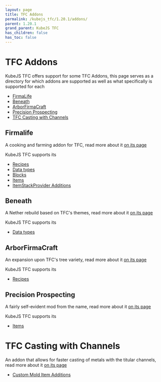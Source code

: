 ```yaml
---
layout: page
title: TFC Addons
permalink: /kubejs_tfc/1.20.1/addons/
parent: 1.20.1
grand_parent: KubeJS TFC
has_children: false
has_toc: false
---
```


# TFC Addons

KubeJS TFC offers support for some TFC Addons, this page serves as a directory for which addons are supported as well as what specifically is supported for each

- [FirmaLife](#firmalife)
- [Beneath](#beneath)
- [ArborFirmaCraft](#arborfirmacraft)
- [Precision Prospecting](#precision-prospecting)
- [TFC Casting with Channels](#tfc-casting-with-channels)

## Firmalife

A cooking and farming addon for TFC, read more about it [on its page](https://modrinth.com/mod/firmalife)

KubeJS TFC supports its

- [Recipes](../recipes#firmalife)
- [Data types](../data#firmalife)
- [Blocks](../custom#firmalife-blocks)
- [Items](../custom#firmalife-items)
- [ItemStackProvider Additions](../bindings/isp#firmalife)

## Beneath

A Nether rebuild based on TFC's themes, read more about it [on its page](https://modrinth.com/mod/beneath)

KubeJS TFC supports its

- [Data types](../data#beneath)

## ArborFirmaCraft

An expansion upon TFC's tree variety, read more about it [on its page](https://modrinth.com/mod/arborfirmacraft-(afc))

KubeJS TFC supports its

- [Recipes](../recipes#arborfirmacraft)

## Precision Prospecting

A fairly self-evident mod from the name, read more about it [on its page](https://modrinth.com/mod/precision-prospecting)

KubeJS TFC supports its

- [Items](../custom#precision-prospecting-items)

# TFC Casting with Channels

An addon that allows for faster casting of metals with the titular channels, read more about it [on its page](https://www.curseforge.com/minecraft/mc-mods/tfc-casting-with-channels)

- [Custom Mold Item Additions](../custom#tfccc)

